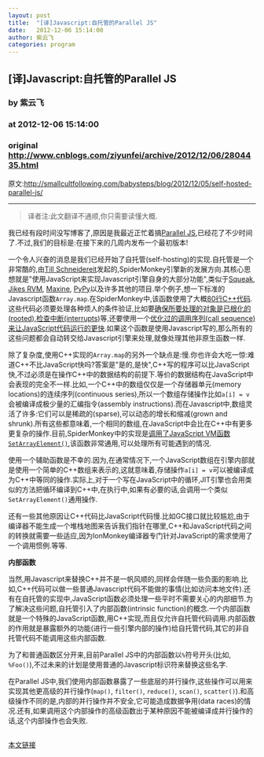 ```yaml
---
layout: post
title:  "[译]Javascript:自托管的Parallel JS"
date:   2012-12-06 15:14:00
author: 紫云飞
categories: program
---
```


## [译]Javascript:自托管的Parallel JS
### by 紫云飞
### at 2012-12-06 15:14:00
### original <http://www.cnblogs.com/ziyunfei/archive/2012/12/06/2804435.html>

<div><p>原文:<a href="http://smallcultfollowing.com/babysteps/blog/2012/12/05/self-hosted-parallel-js/">http://smallcultfollowing.com/babysteps/blog/2012/12/05/self-hosted-parallel-js/</a></p><hr><blockquote><p>译者注:此文翻译不通顺,你只需要读懂大概.</p></blockquote><p>我已经有段时间没写博客了,原因是我最近正忙着搞<a href="http://smallcultfollowing.com/babysteps/blog/categories/pjs">Parallel JS</a>,已经花了不少时间了.不过,我们的目标是:在接下来的几周内发布一个最初版本!</p><p>一个令人兴奋的消息是我们已经开始了自托管(self-hosting)的实现.自托管是一个非常酷的,由<a href="http://www.tillschneidereit.de/">Till Schneidereit</a>发起的,SpiderMonkey引擎新的发展方向.其核心思想就是"使用JavaScript来实现Javascript引擎自身的大部分功能",类似于<a href="http://www.squeak.org/">Squeak</a>, <a href="http://www.research.ibm.com/jalapeno/publication.html">Jikes RVM</a>, <a href="http://labs.oracle.com/projects/maxine/">Maxine</a>, <a href="http://pypy.org/">PyPy</a>以及许多其他的项目.举个例子,想一下标准的Javascript函数<code>Array.map</code>.在SpiderMonkey中,该函数使用了大概<a href="https://github.com/mozilla/mozilla-central/blob/7ca138ebf9ab8f0f1e981af486b9af6206fd0d15/js/src/jsarray.cpp#L2943">80行C++代码</a>.这些代码必须要处理各种烦人的条件验证,比如要<a href="https://github.com/mozilla/mozilla-central/blob/7ca138ebf9ab8f0f1e981af486b9af6206fd0d15/js/src/jsarray.cpp#L2948">确保所要处理的对象是已<span>根化的(</span>rooted)</a>,<a href="https://github.com/mozilla/mozilla-central/blob/7ca138ebf9ab8f0f1e981af486b9af6206fd0d15/js/src/jsarray.cpp#L2986">检查中断(interrupts)</a>等,还要使用一个<a href="https://github.com/mozilla/mozilla-central/blob/7ca138ebf9ab8f0f1e981af486b9af6206fd0d15/js/src/jsarray.cpp#L2983">优化过的调用序列(call sequence)来让JavaScript代码运行的更快</a>.如果这个函数是使用Javascript写的,那么所有的这些问题都会自动转交给Javascript引擎来处理,就像处理其他非原生函数一样.</p><p>除了复杂度,使用C++实现的<code>Array.map</code>的另外一个缺点是:慢.你也许会大吃一惊:难道C++不比JavaScript快吗?答案是"是的,是快",C++写的程序可以比JavaScript快,不过必须是在操作C++中的数据结构的前提下.等价的数据结构在JavaScript中会表现的完全不一样.比如,一个C++中的数组仅仅是一个存储器单元(memory locations)的连续序列(continuous series),所以一个数组存储操作比如<code>a[i] = v</code>会被编译成极少量<span lang="zh-CN"><span>的</span><span>汇编指令(</span></span>assembly instructions).而在Javascript中,数组灵活了许多:它们可以是稀疏的(sparse),可以动态的增长和缩减(grown and shrunk).所有这些都意味着,一个相同的数组,在JavaScript中会比在C++中有更多更复杂的操作.目前,SpiderMonkey中的实现是<a href="https://github.com/mozilla/mozilla-central/blob/7ca138ebf9ab8f0f1e981af486b9af6206fd0d15/js/src/jsarray.cpp#L3006">调用了JavaScript VM函数<code>SetArrayElement()</code></a>,该函数非常通用,可以处理所有可能遇到的情况.</p><p>使用一个辅助函数是不幸的.因为,在通常情况下,一个JavaScript数组在引擎内部就是使用一个简单的C++数组来表示的,这就意味着,存储操作<code>a[i] = v</code>可以被编译成为C++中等同的操作.实际上,对于一个写在JavaScript中的循环,JIT引擎也会用类似的方法把循环编译到C++中,在执行中,如果有必要的话,会调用一个类似<code>SetArrayElement()</code>通用操作.</p><p>还有一些其他原因让C++代码比JavaScript代码慢.比如GC接口就比较尴尬,由于编译器不能生成一个堆栈地图来告诉我们指针在哪里,C++和JavaScript代码之间的转换就需要一些适应,因为IonMonkey编译器专门针对JavaScript的需求使用了一个调用惯例.等等.</p><p><strong>内部函数</strong></p><p>当然,用Javascript来替换C++并不是一帆风顺的,同样会伴随一些负面的影响.比如,C++代码可以做一些普通Javascript代码不能做的事情(比如访问本地文件).还有在自托管的实现中,JavaScript函数必须处理一些平时不需要关心的内部细节.为了解决这些问题,自托管引入了内部函数(intrinsic function)的概念.一个内部函数就是一个特殊的JavaScript函数,用C++实现,而且仅允许自托管代码调用.内部函数的作用就是暴露额外的功能(进行一些引擎内部的操作)给自托管代码,其它的非自托管代码不能调用这些内部函数.</p><p>为了和普通函数区分开来,目前Parallel JS中的内部函数以<code>%</code>符号开头(比如, <code>%Foo()</code>),不过未来的计划是使用普通的Javascript标识符来替换这些名字.</p><p>在Parallel JS中,我们使用内部函数暴露了一些底层的并行操作,这些操作可以用来实现其他更高级的并行操作(<code>map()</code>, <code>filter()</code>, <code>reduce()</code>, <code>scan()</code>, <code>scatter()</code>).和高级操作不同的是,内部的并行操作并不安全,它可能造成数据争用(data races)的情况.还有,如果调用这个内部操作的高级函数出于某种原因不能被编译成并行操作的话,这个内部操作也会失败.</p></div><img src="http://www.cnblogs.com/ziyunfei/aggbug/2804435.html?type=1" width="1" height="1" alt=""><p><a href="http://www.cnblogs.com/ziyunfei/archive/2012/12/06/2804435.html">本文链接</a></p>